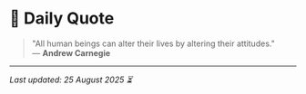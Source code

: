 # 📜 Daily Quote

> "All human beings can alter their lives by altering their attitudes."  
> — **Andrew Carnegie**

---

_Last updated: 25 August 2025 ⏳_
